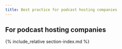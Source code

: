 ```yaml
---
title: Best practice for podcast hosting companies
---
```


## For podcast hosting companies

{% include_relative section-index.md %}

<!-- The section-index.md file is also used on the front page, and is a quick and hacky way to have a full list of pages for each section. -->
